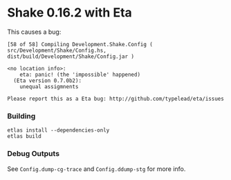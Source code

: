 # Shake 0.16.2 with Eta

This causes a bug:

```
[58 of 58] Compiling Development.Shake.Config ( src/Development/Shake/Config.hs, dist/build/Development/Shake/Config.jar )

<no location info>:
    eta: panic! (the 'impossible' happened)
  (Eta version 0.7.0b2):
	unequal assigmnents

Please report this as a Eta bug: http://github.com/typelead/eta/issues
```

### Building

```
etlas install --dependencies-only
etlas build
```

### Debug Outputs


See `Config.dump-cg-trace` and `Config.ddump-stg` for more info.
